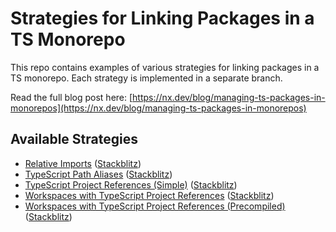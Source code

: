 # Strategies for Linking Packages in a TS Monorepo

This repo contains examples of various strategies for linking packages in a TS monorepo. Each strategy is implemented in a separate branch.

Read the full blog post here: [https://nx.dev/blog/managing-ts-packages-in-monorepos](https://nx.dev/blog/managing-ts-packages-in-monorepos)

## Available Strategies

- [Relative Imports](https://github.com/juristr/ts-monorepo-linking/tree/relative-imports) ([Stackblitz](https://stackblitz.com/github/juristr/ts-monorepo-linking/tree/relative-imports))
- [TypeScript Path Aliases](https://github.com/juristr/ts-monorepo-linking/tree/ts-path-aliases) ([Stackblitz](https://stackblitz.com/github/juristr/ts-monorepo-linking/tree/ts-path-aliases))
- [TypeScript Project References (Simple)](https://github.com/juristr/ts-monorepo-linking/tree/ts-proj-references-simple) ([Stackblitz](https://stackblitz.com/github/juristr/ts-monorepo-linking/tree/ts-proj-references-simple))
- [Workspaces with TypeScript Project References](https://github.com/juristr/ts-monorepo-linking/tree/workspaces-ts-proj-refs) ([Stackblitz](https://stackblitz.com/github/juristr/ts-monorepo-linking/tree/workspaces-ts-proj-refs))
- [Workspaces with TypeScript Project References (Precompiled)](https://github.com/juristr/ts-monorepo-linking/tree/workspaces-ts-proj-refs-precompiled) ([Stackblitz](https://stackblitz.com/github/juristr/ts-monorepo-linking/tree/workspaces-ts-proj-refs-precompiled))
